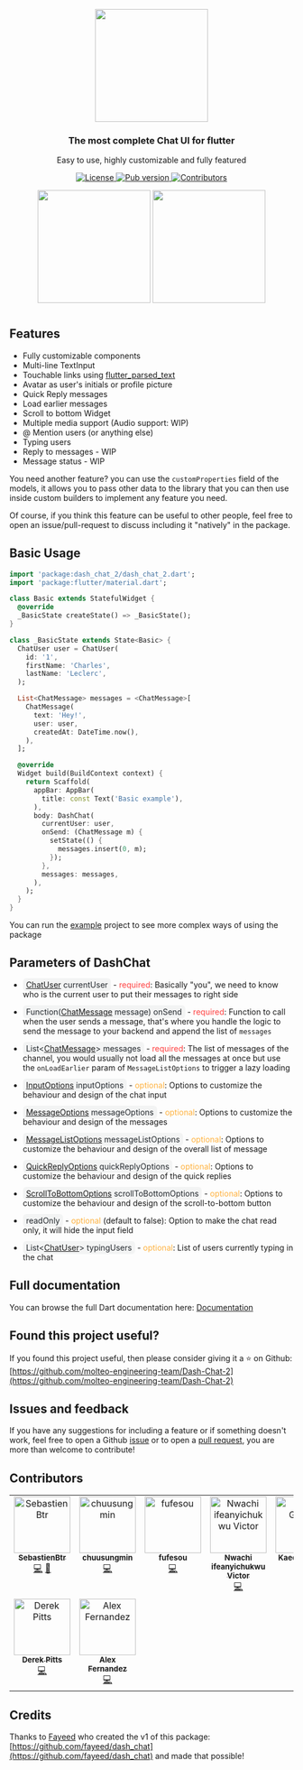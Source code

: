 <p align="center">
  <img src="https://firebasestorage.googleapis.com/v0/b/molteo-40978.appspot.com/o/DashChat.png?alt=media&token=b1adb9b0-c601-4a33-89b7-2cb722647401" width="200"/>
  <h3 align="center">The most complete Chat UI for flutter</h3>
  <p align="center">
      Easy to use, highly customizable and fully featured
  </p>
</p>

<p align="center">
  <a href="https://github.com/molteo-engineering-team/Dash-Chat-2/blob/main/LICENSE">
    <img alt="License" src="https://img.shields.io/github/license/molteo-engineering-team/Dash-Chat-2?label=License" />
  </a>
  <a href="https://pub.dev/packages/dash_chat_2">
    <img alt="Pub version" src="https://img.shields.io/pub/v/dash_chat_2?color=blue" />
  </a>
  <a href="#contributors">
    <img alt="Contributors" src="https://img.shields.io/github/all-contributors/molteo-engineering-team/Dash-Chat-2/main" />
  </a>
</p>

<p align="center">
  <img src="https://firebasestorage.googleapis.com/v0/b/molteo-40978.appspot.com/o/Screenshot1.png?alt=media&token=b77546dc-8fea-4aab-ac1b-3de5a2a90654" width="200"/>
  <img src="https://firebasestorage.googleapis.com/v0/b/molteo-40978.appspot.com/o/Screenshot2.png?alt=media&token=2bf2ac8e-cb6e-44e7-876d-8c6a7959819e" width="200"/>
</p>

<h1></h1>

## Features

- Fully customizable components
- Multi-line TextInput
- Touchable links using [flutter_parsed_text](https://pub.dev/packages/flutter_parsed_text)
- Avatar as user's initials or profile picture
- Quick Reply messages
- Load earlier messages
- Scroll to bottom Widget
- Multiple media support (Audio support: WIP)
- @ Mention users (or anything else)
- Typing users
- Reply to messages - WIP
- Message status - WIP

You need another feature? you can use the `customProperties` field of the models, it allows you to pass other data to the library that you can then use inside custom builders to implement any feature you need.

Of course, if you think this feature can be useful to other people, feel free to open an issue/pull-request to discuss including it "natively" in the package.

## Basic Usage

```dart
import 'package:dash_chat_2/dash_chat_2.dart';
import 'package:flutter/material.dart';

class Basic extends StatefulWidget {
  @override
  _BasicState createState() => _BasicState();
}

class _BasicState extends State<Basic> {
  ChatUser user = ChatUser(
    id: '1',
    firstName: 'Charles',
    lastName: 'Leclerc',
  );

  List<ChatMessage> messages = <ChatMessage>[
    ChatMessage(
      text: 'Hey!',
      user: user,
      createdAt: DateTime.now(),
    ),
  ];

  @override
  Widget build(BuildContext context) {
    return Scaffold(
      appBar: AppBar(
        title: const Text('Basic example'),
      ),
      body: DashChat(
        currentUser: user,
        onSend: (ChatMessage m) {
          setState(() {
            messages.insert(0, m);
          });
        },
        messages: messages,
      ),
    );
  }
}
```

You can run the [example](example) project to see more complex ways of using the package

## Parameters of DashChat

- <span style="color:#24292E; background-color:#F3F4F4; padding: .2em .4em;; border-radius: 6px;"><a href="https://pub.dev/documentation/dash_chat_2/latest/dash_chat_2/ChatUser-class.html">ChatUser</a> currentUser</span> - <span style="color:#FF3F3F">required</span>: Basically "you", we need to know who is the current user to put their messages to right side

- <span style="color:#24292E; background-color:#F3F4F4; padding: .2em .4em;; border-radius: 6px;">Function(<a href="https://pub.dev/documentation/dash_chat_2/latest/dash_chat_2/ChatMessage-class.html">ChatMessage</a> message) onSend</span> - <span style="color:#FF3F3F">required</span>: Function to call when the user sends a message, that's where you handle the logic to send the message to your backend and append the list of `messages`

- <span style="color:#24292E; background-color:#F3F4F4; padding: .2em .4em;; border-radius: 6px;">List<<a href="https://pub.dev/documentation/dash_chat_2/latest/dash_chat_2/ChatMessage-class.html">ChatMessage</a>> messages</span> - <span style="color:#FF3F3F">required</span>: The list of messages of the channel, you would usually not load all the messages at once but use the `onLoadEarlier` param of `MessageListOptions` to trigger a lazy loading

- <span style="color:#24292E; background-color:#F3F4F4; padding: .2em .4em;; border-radius: 6px;"><a href="https://pub.dev/documentation/dash_chat_2/latest/dash_chat_2/InputOptions-class.html">InputOptions</a> inputOptions</span> - <span style="color:#FFB23F">optional</span>: Options to customize the behaviour and design of the chat input

- <span style="color:#24292E; background-color:#F3F4F4; padding: .2em .4em;; border-radius: 6px;"><a href="https://pub.dev/documentation/dash_chat_2/latest/dash_chat_2/MessageOptions-class.html">MessageOptions</a> messageOptions</span> - <span style="color:#FFB23F">optional</span>: Options to customize the behaviour and design of the messages

- <span style="color:#24292E; background-color:#F3F4F4; padding: .2em .4em;; border-radius: 6px;"><a href="https://pub.dev/documentation/dash_chat_2/latest/dash_chat_2/MessageListOptions-class.html">MessageListOptions</a> messageListOptions</span> - <span style="color:#FFB23F">optional</span>: Options to customize the behaviour and design of the overall list of message

- <span style="color:#24292E; background-color:#F3F4F4; padding: .2em .4em;; border-radius: 6px;"><a href="https://pub.dev/documentation/dash_chat_2/latest/dash_chat_2/QuickReplyOptions-class.html">QuickReplyOptions</a> quickReplyOptions</span> - <span style="color:#FFB23F">optional</span>: Options to customize the behaviour and design of the quick replies

- <span style="color:#24292E; background-color:#F3F4F4; padding: .2em .4em;; border-radius: 6px;"><a href="https://pub.dev/documentation/dash_chat_2/latest/dash_chat_2/ScrollToBottomOptions-class.html">ScrollToBottomOptions</a> scrollToBottomOptions</span> - <span style="color:#FFB23F">optional</span>: Options to customize the behaviour and design of the scroll-to-bottom button

- <span style="color:#24292E; background-color:#F3F4F4; padding: .2em .4em;; border-radius: 6px;">readOnly</span> - <span style="color:#FFB23F">optional</span> (default to false): Option to make the chat read only, it will hide the input field

- <span style="color:#24292E; background-color:#F3F4F4; padding: .2em .4em;; border-radius: 6px;">List<<a href="https://pub.dev/documentation/dash_chat_2/latest/dash_chat_2/ChatUser-class.html">ChatUser</a>> typingUsers</span> - <span style="color:#FFB23F">optional</span>: List of users currently typing in the chat

## Full documentation

You can browse the full Dart documentation here: [Documentation](https://pub.dev/documentation/dash_chat_2/latest/)

## Found this project useful?

If you found this project useful, then please consider giving it a ⭐️ on Github: [https://github.com/molteo-engineering-team/Dash-Chat-2](https://github.com/molteo-engineering-team/Dash-Chat-2)

## Issues and feedback

If you have any suggestions for including a feature or if something doesn't work, feel free to open a Github [issue](https://github.com/molteo-engineering-team/Dash-Chat-2/issues) or to open a [pull request](https://github.com/molteo-engineering-team/Dash-Chat-2/pulls), you are more than welcome to contribute!

## Contributors

<!-- ALL-CONTRIBUTORS-LIST:START - Do not remove or modify this section -->
<!-- prettier-ignore-start -->
<!-- markdownlint-disable -->
<table>
  <tbody>
    <tr>
      <td align="center" valign="top" width="14.28%"><a href="https://github.com/SebastienBtr"><img src="https://avatars.githubusercontent.com/u/18089010?v=4?s=100" width="100px;" alt="SebastienBtr"/><br /><sub><b>SebastienBtr</b></sub></a><br /><a href="https://github.com/SebastienBtr/Dash-Chat-2/commits?author=SebastienBtr" title="Code">💻</a> <a href="#design-SebastienBtr" title="Design">🎨</a></td>
      <td align="center" valign="top" width="14.28%"><a href="https://github.com/chuusungmin"><img src="https://avatars.githubusercontent.com/u/17997403?v=4?s=100" width="100px;" alt="chuusungmin"/><br /><sub><b>chuusungmin</b></sub></a><br /><a href="https://github.com/SebastienBtr/Dash-Chat-2/commits?author=chuusungmin" title="Code">💻</a></td>
      <td align="center" valign="top" width="14.28%"><a href="https://github.com/fufesou"><img src="https://avatars.githubusercontent.com/u/13586388?v=4?s=100" width="100px;" alt="fufesou"/><br /><sub><b>fufesou</b></sub></a><br /><a href="https://github.com/SebastienBtr/Dash-Chat-2/commits?author=fufesou" title="Code">💻</a></td>
      <td align="center" valign="top" width="14.28%"><a href="https://github.com/farmery"><img src="https://avatars.githubusercontent.com/u/56759256?v=4?s=100" width="100px;" alt="Nwachi ifeanyichukwu Victor"/><br /><sub><b>Nwachi ifeanyichukwu Victor</b></sub></a><br /><a href="https://github.com/SebastienBtr/Dash-Chat-2/commits?author=farmery" title="Code">💻</a></td>
      <td align="center" valign="top" width="14.28%"><a href="http://games.kaedeee.com"><img src="https://avatars.githubusercontent.com/u/55743370?v=4?s=100" width="100px;" alt="Kaede Games"/><br /><sub><b>Kaede Games</b></sub></a><br /><a href="https://github.com/SebastienBtr/Dash-Chat-2/commits?author=kaedeee" title="Code">💻</a></td>
    </tr>
    <tr>
      <td align="center" valign="top" width="14.28%"><a href="https://github.com/derekpitts28"><img src="https://avatars.githubusercontent.com/u/83979577?v=4?s=100" width="100px;" alt="Derek Pitts"/><br /><sub><b>Derek Pitts</b></sub></a><br /><a href="https://github.com/SebastienBtr/Dash-Chat-2/commits?author=derekpitts28" title="Code">💻</a></td>
      <td align="center" valign="top" width="14.28%"><a href="https://github.com/LegendAF"><img src="https://avatars.githubusercontent.com/u/825344?v=4?s=100" width="100px;" alt="Alex Fernandez"/><br /><sub><b>Alex Fernandez</b></sub></a><br /><a href="https://github.com/SebastienBtr/Dash-Chat-2/commits?author=LegendAF" title="Code">💻</a></td>
    </tr>
  </tbody>
</table>

<!-- markdownlint-restore -->
<!-- prettier-ignore-end -->

<!-- ALL-CONTRIBUTORS-LIST:END -->

## Credits

Thanks to [Fayeed](https://github.com/fayeed) who created the v1 of this package: [https://github.com/fayeed/dash_chat](https://github.com/fayeed/dash_chat) and made that possible!
